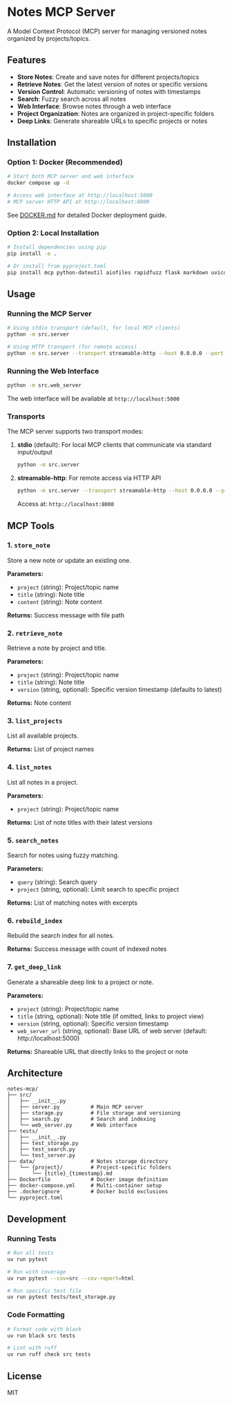 # Notes MCP Server

A Model Context Protocol (MCP) server for managing versioned notes organized by projects/topics.

## Features

- **Store Notes**: Create and save notes for different projects/topics
- **Retrieve Notes**: Get the latest version of notes or specific versions
- **Version Control**: Automatic versioning of notes with timestamps
- **Search**: Fuzzy search across all notes
- **Web Interface**: Browse notes through a web interface
- **Project Organization**: Notes are organized in project-specific folders
- **Deep Links**: Generate shareable URLs to specific projects or notes

## Installation

### Option 1: Docker (Recommended)

```bash
# Start both MCP server and web interface
docker compose up -d

# Access web interface at http://localhost:5000
# MCP server HTTP API at http://localhost:8000
```

See [DOCKER.md](DOCKER.md) for detailed Docker deployment guide.

### Option 2: Local Installation

```bash
# Install dependencies using pip
pip install -e .

# Or install from pyproject.toml
pip install mcp python-dateutil aiofiles rapidfuzz flask markdown uvicorn
```

## Usage

### Running the MCP Server

```bash
# Using stdio transport (default, for local MCP clients)
python -m src.server

# Using HTTP transport (for remote access)
python -m src.server --transport streamable-http --host 0.0.0.0 --port 8000
```

### Running the Web Interface

```bash
python -m src.web_server
```

The web interface will be available at `http://localhost:5000`

### Transports

The MCP server supports two transport modes:

1. **stdio** (default): For local MCP clients that communicate via standard input/output
   ```bash
   python -m src.server
   ```

2. **streamable-http**: For remote access via HTTP API
   ```bash
   python -m src.server --transport streamable-http --host 0.0.0.0 --port 8000
   ```
   Access at: `http://localhost:8000`

## MCP Tools

### 1. `store_note`
Store a new note or update an existing one.

**Parameters:**
- `project` (string): Project/topic name
- `title` (string): Note title
- `content` (string): Note content

**Returns:** Success message with file path

### 2. `retrieve_note`
Retrieve a note by project and title.

**Parameters:**
- `project` (string): Project/topic name
- `title` (string): Note title
- `version` (string, optional): Specific version timestamp (defaults to latest)

**Returns:** Note content

### 3. `list_projects`
List all available projects.

**Returns:** List of project names

### 4. `list_notes`
List all notes in a project.

**Parameters:**
- `project` (string): Project/topic name

**Returns:** List of note titles with their latest versions

### 5. `search_notes`
Search for notes using fuzzy matching.

**Parameters:**
- `query` (string): Search query
- `project` (string, optional): Limit search to specific project

**Returns:** List of matching notes with excerpts

### 6. `rebuild_index`
Rebuild the search index for all notes.

**Returns:** Success message with count of indexed notes

### 7. `get_deep_link`
Generate a shareable deep link to a project or note.

**Parameters:**
- `project` (string): Project/topic name
- `title` (string, optional): Note title (if omitted, links to project view)
- `version` (string, optional): Specific version timestamp
- `web_server_url` (string, optional): Base URL of web server (default: http://localhost:5000)

**Returns:** Shareable URL that directly links to the project or note

## Architecture

```
notes-mcp/
├── src/
│   ├── __init__.py
│   ├── server.py          # Main MCP server
│   ├── storage.py         # File storage and versioning
│   ├── search.py          # Search and indexing
│   └── web_server.py      # Web interface
├── tests/
│   ├── __init__.py
│   ├── test_storage.py
│   ├── test_search.py
│   └── test_server.py
├── data/                  # Notes storage directory
│   └── {project}/         # Project-specific folders
│       └── {title}_{timestamp}.md
├── Dockerfile             # Docker image definition
├── docker-compose.yml     # Multi-container setup
├── .dockerignore          # Docker build exclusions
└── pyproject.toml
```

## Development

### Running Tests

```bash
# Run all tests
uv run pytest

# Run with coverage
uv run pytest --cov=src --cov-report=html

# Run specific test file
uv run pytest tests/test_storage.py
```

### Code Formatting

```bash
# Format code with black
uv run black src tests

# Lint with ruff
uv run ruff check src tests
```

## License

MIT
